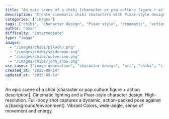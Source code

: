 ```yaml
---
title: "An epic scene of a chibi [character or pop culture figure + action description]"
description: "Create cinematic chibi characters with Pixar-style design, dynamic poses, and vibrant colors in epic action scenes."
categories: ["images"]
tags: ["chibi", "character design", "Pixar style", "cinematic", "action", "vibrant colors"]
author: "aman"
difficulty: "intermediate"
type: "image"
images: 
  - "/images/chibi/pikachu.png"
  - "/images/chibi/spiderman.png"
  - "/images/chibi/wolverine.png"
  - "/images/chibi/john_snow.png"
use_cases: ["image generation", "character design", "art", "chibi", "cinematic"]
created_at: "2025-09-14"
updated_at: "2025-09-14"
---
```


An epic scene of a chibi [character or pop culture figure + action description]. Cinematic lighting and a Pixar-style character design. High-resolution. Full-body shot captures a dynamic, action-packed pose against a [background/environment]. Vibrant Colors, wide-angle, sense of movement and energy.
